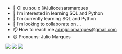 - 👋 Oi eu sou o @Juliocesarsmarques
- 👀 I’m interested in learning SQL and Python
- 🌱 I’m currently learning SQL and Python
- 💞️ I’m looking to collaborate on ...
- 📫 How to reach me admjuliomarques@gmail.com
- 😄 Pronouns: Julio Marques

 <a href="https://discord.gg/wagxzStdcR" target="_blank"><img src="https://img.shields.io/badge/Discord-7289DA?style=for-the-badge&logo=discord&logoColor=white" target="_blank"></a> 
   <a href="https://www.linkedin.com/in/rafaella-ballerini-45875016a" target="_blank"><img src="https://img.shields.io/badge/-LinkedIn-%230077B5?style=for-the-badge&logo=linkedin&logoColor=white" target="_blank"></a> 
  <a href="https://www.twitch.tv/rafaballerinii" target="_blank"><img src="https://img.shields.io/badge/Twitch-9146FF?style=for-the-badge&logo=twitch&logoColor=white" target="_blank"></a>
